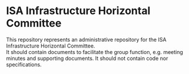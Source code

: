 
# ISA Infrastructure Horizontal Committee

This repository represents an administrative repository for the ISA Infrastructure Horizontal Committee.  
It should contain documents to facilitate the group function, e.g. meeting minutes and supporting documents.
It should not contain code nor specifications.

